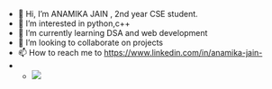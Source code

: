 - 👋 Hi, I’m ANAMIKA JAIN , 2nd year CSE student.
- 👀 I’m interested in python,c++
- 🌱 I’m currently learning DSA and web development
- 💞️ I’m looking to collaborate on projects
- 📫 How to reach me to https://www.linkedin.com/in/anamika-jain-
- - ![](https://komarev.com/ghpvc/?username=anamika1410)

